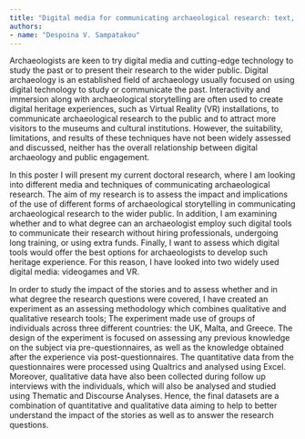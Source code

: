 ```yaml
---
title: "Digital media for communicating archaeological research: text, Twine, VR"
authors:
- name: "Despoina V. Sampatakou"
---
```


Archaeologists are keen to try digital media and cutting-edge technology to study the
past or to present their research to the wider public. Digital archaeology is an
established field of archaeology usually focused on using digital technology to study or
communicate the past. Interactivity and immersion along with archaeological
storytelling are often used to create digital heritage experiences, such as Virtual Reality
(VR) installations, to communicate archaeological research to the public and to attract
more visitors to the museums and cultural institutions. However, the suitability,
limitations, and results of these techniques have not been widely assessed and
discussed, neither has the overall relationship between digital archaeology and public
engagement.

In this poster I will present my current doctoral research, where I am looking into
different media and techniques of communicating archaeological research. The aim of
my research is to assess the impact and implications of the use of different forms of
archaeological storytelling in communicating archaeological research to the wider
public. In addition, I am examining whether and to what degree can an archaeologist
employ such digital tools to communicate their research without hiring professionals,
undergoing long training, or using extra funds. Finally, I want to assess which digital
tools would offer the best options for archaeologists to develop such heritage
experience. For this reason, I have looked into two widely used digital media:
videogames and VR.

In order to study the impact of the stories and to assess whether and in what degree
the research questions were covered, I have created an experiment as an assessing
methodology which combines qualitative and qualitative research tools; The
experiment made use of groups of individuals across three different countries: the UK,
Malta, and Greece. The design of the experiment is focused on assessing any previous
knowledge on the subject via pre-questionnaires, as well as the knowledge obtained
after the experience via post-questionnaires. The quantitative data from the
questionnaires were processed using Qualtrics and analysed using Excel. Moreover,
qualitative data have also been collected during follow up interviews with the
individuals, which will also be analysed and studied using Thematic and Discourse
Analyses. Hence, the final datasets are a combination of quantitative and qualitative
data aiming to help to better understand the impact of the stories as well as to answer
the research questions.
